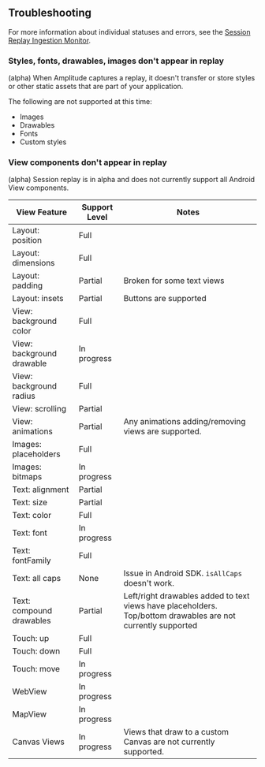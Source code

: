 ## Troubleshooting

For more information about individual statuses and errors, see the [Session Replay Ingestion Monitor](/session-replay/ingestion-monitor).

### Styles, fonts, drawables, images don't appear in replay

(alpha) When Amplitude captures a replay, it doesn't transfer or store styles or other static assets that are part of your application. 

The following are not supported at this time:

- Images
- Drawables
- Fonts
- Custom styles

### View components don't appear in replay

(alpha) Session replay is in alpha and does not currently support all Android View components.

| View Feature              | Support Level | Notes                                                                                                        |
|---------------------------|---------------|--------------------------------------------------------------------------------------------------------------|
| Layout: position          | Full          |                                                                                                              |
| Layout: dimensions        | Full          |                                                                                                              |
| Layout: padding           | Partial       | Broken for some text views                                                                                   |
| Layout: insets            | Partial       | Buttons are supported                                                                                        |
| View: background color    | Full          |                                                                                                              |
| View: background drawable | In progress   |                                                                                                              |
| View: background radius   | Full          |                                                                                                              |
| View: scrolling           | Partial       |                                                                                                              |
| View: animations          | Partial       | Any animations adding/removing views are supported.                                                          |
| Images: placeholders      | Full          |                                                                                                              |
| Images: bitmaps           | In progress   |                                                                                                              |
| Text: alignment           | Partial       |                                                                                                              |
| Text: size                | Partial       |                                                                                                              |
| Text: color               | Full          |                                                                                                              |
| Text: font                | In progress   |                                                                                                              |
| Text: fontFamily          | Full          |                                                                                                              |
| Text: all caps            | None          | Issue in Android SDK. `isAllCaps` doesn't work.                                                              |
| Text: compound drawables  | Partial       | Left/right drawables added to text views have placeholders. Top/bottom drawables are not currently supported |
| Touch: up                 | Full          |                                                                                                              |
| Touch: down               | Full          |                                                                                                              |
| Touch: move               | In progress   |                                                                                                              |
| WebView                   | In progress   |                                                                                                              |
| MapView                   | In progress   |                                                                                                              |
| Canvas Views              | In progress   | Views that draw to a custom Canvas are not currently supported.                                              |
